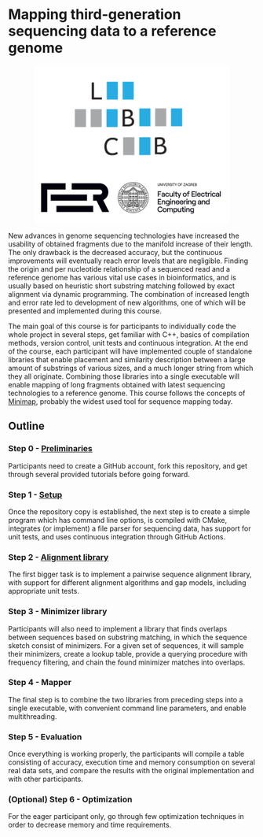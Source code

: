 # Mapping third-generation sequencing data to a reference genome

<p align="middle">
  <img src="logo/lbcb.png" width="400" />
</p>

New advances in genome sequencing technologies have increased the usability of obtained fragments due to the manifold increase of their length. The only drawback is the decreased accuracy, but the continuous improvements will eventually reach error levels that are negligible. Finding the origin and per nucleotide relationship of a sequenced read and a reference genome has various vital use cases in bioinformatics, and is usually based on heuristic short substring matching followed by exact alignment via dynamic programming. The combination of increased length and error rate led to development of new algorithms, one of which will be presented and implemented during this course.

The main goal of this course is for participants to individually code the whole project in several steps, get familiar with C++, basics of compilation methods, version control, unit tests and continuous integration. At the end of the course, each participant will have implemented couple of standalone libraries that enable placement and similarity description between a large amount of substrings of various sizes, and a much longer string from which they all originate. Combining those libraries into a single executable will enable mapping of long fragments obtained with latest sequencing technologies to a reference genome. This course follows the concepts of [Minimap](https://doi.org/10.1093/bioinformatics/btw152), probably the widest used tool for sequence mapping today.

## Outline

### Step 0 - [Preliminaries](step_0/README.md)

Participants need to create a GitHub account, fork this repository, and get through several provided tutorials before going forward.

### Step 1 - [Setup](step_1/README.md)

Once the repository copy is established, the next step is to create a simple program which has command line options, is compiled with CMake, integrates (or implement) a file parser for sequencing data, has support for unit tests, and uses continuous integration through GitHub Actions.

### Step 2 - [Alignment library](step_2/README.md)

The first bigger task is to implement a pairwise sequence alignment library, with support for different alignment algorithms and gap models, including appropriate unit tests.

### Step 3 - Minimizer library

Participants will also need to implement a library that finds overlaps between sequences based on substring matching, in which the sequence sketch consist of minimizers. For a given set of sequences, it will sample their minimizers, create a lookup table, provide a querying procedure with frequency filtering, and chain the found minimizer matches into overlaps.

### Step 4 - Mapper

The final step is to combine the two libraries from preceding steps into a single executable, with convenient command line parameters, and enable multithreading.

### Step 5 - Evaluation

Once everything is working properly, the participants will compile a table consisting of accuracy, execution time and memory consumption on several real data sets, and compare the results with the original implementation and with other participants.

### (Optional) Step 6 - Optimization

For the eager participant only, go through few optimization techniques in order to decrease memory and time requirements.

